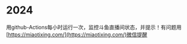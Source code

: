 # 2024
用github-Actions每小时运行一次，监控斗鱼直播间状态，并提示！有问题用[https://miaotixing.com/](https://miaotixing.com/)微信提醒
